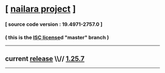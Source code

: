 
# [ [nailara project](http://www.nailara.net/) ]

### [ source code version : 19.4971-2757.0 ]

### ( this is the [ISC license](license)d "master" branch )
---
## current [release](https://github.com/anotherlink/nailara/releases) \\\\// [1.25.7](https://github.com/anotherlink/nailara/releases/tag/1.25.7)
---
